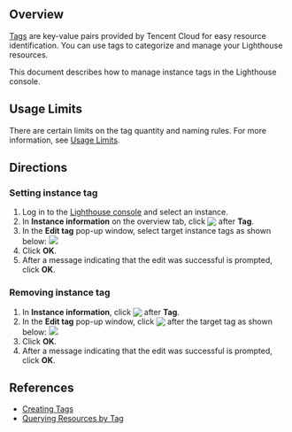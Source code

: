 ## Overview
[Tags](https://intl.cloud.tencent.com/document/product/651/13334) are key-value pairs provided by Tencent Cloud for easy resource identification. You can use tags to categorize and manage your Lighthouse resources.

This document describes how to manage instance tags in the Lighthouse console.

## Usage Limits
There are certain limits on the tag quantity and naming rules. For more information, see [Usage Limits](https://intl.cloud.tencent.com/document/product/651/13354).

## Directions

### Setting instance tag
1. Log in to the [Lighthouse console](https://console.cloud.tencent.com/lighthouse) and select an instance.
2. In **Instance information** on the overview tab, click <img src="https://qcloudimg.tencent-cloud.cn/raw/d62168f522796516893bba84ad2ae5cb.png" style="margin:-3px 0px"> after **Tag**.
3. In the **Edit tag** pop-up window, select target instance tags as shown below:
![](https://qcloudimg.tencent-cloud.cn/raw/72e0093d9960dacc0b3b1bed5155f62c.png)
4. Click **OK**.
5. After a message indicating that the edit was successful is prompted, click **OK**.


### Removing instance tag
1. In **Instance information**, click <img src="https://qcloudimg.tencent-cloud.cn/raw/d62168f522796516893bba84ad2ae5cb.png" style="margin:-3px 0px"> after **Tag**.
3. In the **Edit tag** pop-up window, click <img src="https://qcloudimg.tencent-cloud.cn/raw/66b942964389d4d0982f07d0164714ce.png" style="margin:-3px 0px"> after the target tag as shown below:
![](https://qcloudimg.tencent-cloud.cn/raw/5c78b2bfbed6a6fd80643e738e14c3e8.png)
4. Click **OK**.
5. After a message indicating that the edit was successful is prompted, click **OK**.


## References
- [Creating Tags](https://intl.cloud.tencent.com/document/product/651/41684)
- [Querying Resources by Tag](https://intl.cloud.tencent.com/document/product/651/32582)


